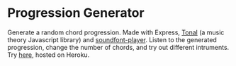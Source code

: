 # Progression Generator

Generate a random chord progression. Made with Express, [Tonal](https://github.com/tonaljs/tonal) (a music theory Javascript library) and [soundfont-player](https://github.com/danigb/soundfont-player). Listen to the generated progression, change the number of chords, and try out different intruments. Try [here](https://progressiongenerator.herokuapp.com/), hosted on Heroku.
